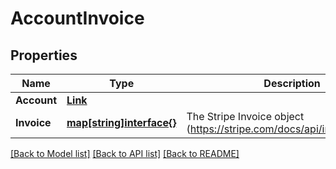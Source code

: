 # AccountInvoice

## Properties

Name | Type | Description | Notes
------------ | ------------- | ------------- | -------------
**Account** | [**Link**](Link.md) |  | [optional] 
**Invoice** | [**map[string]interface{}**](.md) | The Stripe Invoice object (https://stripe.com/docs/api/invoices/object) | [optional] [readonly] 

[[Back to Model list]](../README.md#documentation-for-models) [[Back to API list]](../README.md#documentation-for-api-endpoints) [[Back to README]](../README.md)


